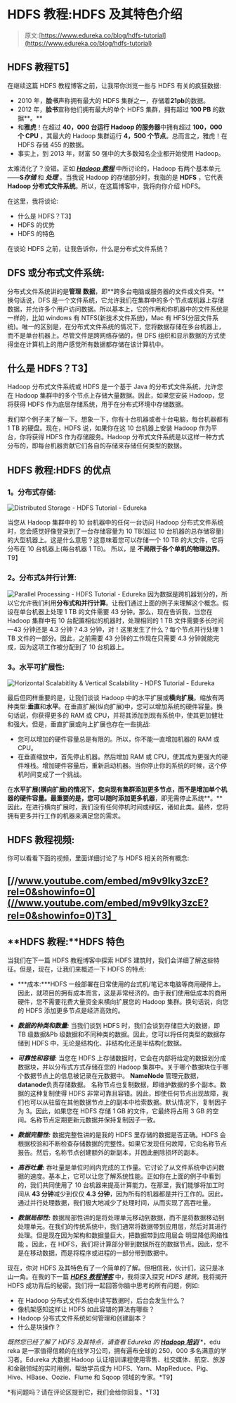 # HDFS 教程:HDFS 及其特色介绍

> 原文:[https://www.edureka.co/blog/hdfs-tutorial](https://www.edureka.co/blog/hdfs-tutorial)

## **HDFS 教程**T5】

在继续这篇 HDFS 教程博客之前，让我带你浏览一些与 HDFS 有关的疯狂数据:

*   2010 年，**脸书**声称拥有最大的 HDFS 集群之一，存储着**21pb**的数据。
*   2012 年，**脸书**宣称他们拥有最大的单个 HDFS 集群，拥有超过 **100 PB** 的数据**。**
*   和**雅虎**！在超过 **40，000 台运行 Hadoop 的服务器**中拥有超过 **100，000 个 CPU** ，其最大的 Hadoop 集群运行 **4，500 个节点**。总而言之，雅虎！在 HDFS 存储 455 的数据。
*   事实上，到 2013 年，财富 50 强中的大多数知名企业都开始使用 Hadoop。

太难消化了？没错。正如 ***[Hadoop 教程](https://www.edureka.co/blog/hadoop-tutorial/)*** 中所讨论的，Hadoop 有两个基本单元——**S*存储*** 和 ***处理*** 。当我说 Hadoop 的存储部分时，我指的是 **HDFS** ，它代表 **Hadoop 分布式文件系统**。所以，在这篇博客中，我将向你介绍 HDFS。

在这里，我将谈论:

*   什么是 HDFS？T3】
*   HDFS 的优势
*   HDFS 的特色

在谈论 HDFS 之前，让我告诉你，什么是分布式文件系统？

## **DFS 或分布式文件系统:**

分布式文件系统讲的是**管理** **数据**，即**跨多台电脑或服务器的文件或文件夹。**换句话说，DFS 是一个文件系统，它允许我们在集群中的多个节点或机器上存储数据，并允许多个用户访问数据。所以基本上，它的作用和你机器中的文件系统是一样的，比如 windows 有 NTFS(新技术文件系统)，Mac 有 HFS(分层文件系统)。唯一的区别是，在分布式文件系统的情况下，您将数据存储在多台机器上，而不是单台机器上。尽管文件是跨网络存储的，但 DFS 组织和显示数据的方式使得坐在计算机上的用户感觉所有数据都存储在该计算机中。

## **什么是 HDFS？T3】**

Hadoop 分布式文件系统或 HDFS 是一个基于 Java 的分布式文件系统，允许您在 Hadoop 集群中的多个节点上存储大量数据。因此，如果您安装 Hadoop，您将获得 HDFS 作为底层存储系统，用于在分布式环境中存储数据。

我们举个例子来了解一下。想象一下，你有十台机器或者十台电脑，每台机器都有 1 TB 的硬盘。现在，HDFS 说，如果你在这 10 台机器上安装 Hadoop 作为平台，你将获得 HDFS 作为存储服务。Hadoop 分布式文件系统是以这样一种方式分布的，即每台机器贡献它们各自的存储来存储任何类型的数据。

## **HDFS 教程:HDFS 的优点**

### 1。分布式存储:

![Distributed Storage - HDFS Tutorial - Edureka](../Images/0c9d34654fc5dcb88f17c13086736fff.png)

当您从 Hadoop 集群中的 10 台机器中的任何一台访问 Hadoop 分布式文件系统时，您会感觉好像登录到了一台存储容量为 10 TB(超过 10 台机器的总存储容量)的大型机器上。这是什么意思？这意味着您可以存储一个 10 TB 的大文件，它将分布在 10 台机器上(每台机器 1 TB)。 所以，是 **不局限于各个单机的物理边界**。T9】

### 2。分布式&并行计算:

![Parallel Processing - HDFS Tutorial - Edureka](../Images/a10b30a70da8d84f7c2ee89ab4eb4e58.png)  因为数据是跨机器划分的，所以它允许我们利用**分布式和并行计算**。让我们通过上面的例子来理解这个概念。假设在单台机器上处理 1 TB 的文件需要 43 分钟。那么，现在告诉我，当您在 Hadoop 集群中有 10 台配置相似的机器时，处理相同的 1 TB 文件需要多长时间—43 分钟还是 4.3 分钟？4.3 分钟，对！这里发生了什么？每个节点并行处理 1 TB 文件的一部分。因此，之前需要 43 分钟的工作现在只需要 4.3 分钟就能完成，因为这项工作被分配到了 10 台机器上。

### 3。水平可扩展性:

![Horizontal Scalabitlity & Vertical Scalability - HDFS Tutorial - Edureka](../Images/5a1276d0f3a9c5914b5767a7cf984a07.png)

最后但同样重要的是，让我们谈谈 Hadoop 中的水平扩展或**横向扩展**。缩放有两种类型:**垂直**和**水平**。在垂直扩展(纵向扩展)中，您可以增加系统的硬件容量。换句话说，你获得更多的 RAM 或 CPU，并将其添加到现有系统中，使其更加健壮和强大。但是，垂直扩展或向上扩展也存在一些挑战:

*   您可以增加的硬件容量总是有限的。所以，你不能一直增加机器的 RAM 或 CPU。
*   在垂直缩放中，首先停止机器。然后增加 RAM 或 CPU，使其成为更强大的硬件堆栈。增加硬件容量后，重新启动机器。当你停止你的系统的时候，这个停机时间变成了一个挑战。

在**水平扩展(横向扩展)**的情况下，您向现有集群添加更多节点，而不是增加单个机器的硬件容量。最重要的是，您可以**随时添加更多机器**，即无需停止系统**。**因此，在进行横向扩展时，我们没有任何停机时间或绿区，诸如此类。最终，您将拥有更多并行工作的机器来满足您的需求。

## **HDFS 教程视频:**

你可以看看下面的视频，里面详细讨论了与 HDFS 相关的所有概念:

## [//www.youtube.com/embed/m9v9lky3zcE?rel=0&showinfo=0](//www.youtube.com/embed/m9v9lky3zcE?rel=0&showinfo=0)T3】

## **HDFS 教程:****HDFS 特色**

当我们在下一篇 HDFS 教程博客中探索 HDFS 建筑时，我们会详细了解这些特征。但是，现在，让我们来概述一下 HDFS 的特点:

*   ***成本:***HDFS 一般部署在日常使用的台式机/笔记本电脑等商用硬件上。因此，就项目的拥有成本而言，这是非常经济的。由于我们使用低成本的商用硬件，您不需要花费大量资金来横向扩展您的 Hadoop 集群。换句话说，向您的 HDFS 添加更多节点是经济高效的。

*   ***数据的种类和数量:*** 当我们谈到 HDFS 时，我们会谈到存储巨大的数据，即 TB 级数据&Pb 级数据和不同种类的数据。因此，您可以将任何类型的数据存储到 HDFS 中，无论是结构化、非结构化还是半结构化数据。

*   ***可靠性和容错:*** 当您在 HDFS 上存储数据时，它会在内部将给定的数据划分成数据块，并以分布式方式存储在您的 Hadoop 集群中。关于哪个数据块位于哪个数据节点上的信息被记录在元数据中。 **NameNode** 管理元数据，**datanode**负责存储数据。 名称节点也复制数据，即维护数据的多个副本。数据的这种复制使得 HDFS 非常可靠且容错。因此，即使任何节点出现故障，我们也可以从驻留在其他数据节点上的副本中检索数据。默认情况下，复制因子为 3。因此，如果您在 HDFS 存储 1 GB 的文件，它最终将占用 3 GB 的空间。名称节点定期更新元数据并保持复制因子一致。

*   ***数据完整性:*** 数据完整性讲的是我的 HDFS 里存储的数据是否正确。HDFS 会根据校验和不断检查存储数据的完整性。如果它发现任何故障，它向名称节点报告。然后，名称节点创建额外的新副本，并因此删除损坏的副本。

*   ***高吞吐量:*** 吞吐量是单位时间内完成的工作量。它讨论了从文件系统中访问数据的速度。基本上，它可以让您了解系统性能。正如你在上面的例子中看到的，我们共同使用了 10 台机器来提高计算能力。在那里，我们能够将加工时间从 **43 分钟**减少到仅仅 **4.3 分钟**，因为所有的机器都是并行工作的。因此，通过并行处理数据，我们极大地减少了处理时间，从而实现了高吞吐量。

*   ***数据局部性:*** 数据局部性讲的是将处理单元移动到数据，而不是将数据移动到处理单元。在我们的传统系统中，我们通常将数据带到应用层，然后对其进行处理。但是现在因为架构和数据量巨大，把数据带到应用层会 明显降低网络性能 。因此，在 HDFS，我们将计算部分带到数据所在的数据节点。因此，您不是在移动数据，而是将程序或进程的一部分带到数据中。

现在，你对 HDFS 及其特色有了一个简单的了解。但相信我，伙计们，这只是冰山一角。在我的下一篇 ***[HDFS 教程博客](https://www.edureka.co/blog/apache-hadoop-hdfs-architecture/)*** 中，我将深入探究 *HDFS 建筑*，我将揭开 HDFS 成功背后的秘密。我们将一起回答你脑中思考的所有问题，例如:

*   在 Hadoop 分布式文件系统中读写数据时，后台会发生什么？
*   像机架感知这样让 HDFS 如此容错的算法有哪些？
*   Hadoop 分布式文件系统如何管理和创建副本？
*   什么是块操作？

*既然您已经了解了 HDFS 及其特点，请查看 Edureka 的 **[Hadoop 培训](https://www.edureka.co/big-data-and-hadoop/)*** *，edu reka 是一家值得信赖的在线学习公司，拥有遍布全球的 250，000 多名满意的学习者。Edureka 大数据 Hadoop 认证培训课程使用零售、社交媒体、航空、旅游和金融领域的实时用例，帮助学员成为 HDFS、Yarn、MapReduce、Pig、Hive、HBase、Oozie、Flume 和 Sqoop 领域的专家。*T9】

*有问题吗？请在评论区提到它，我们会给你回复。*T3】
